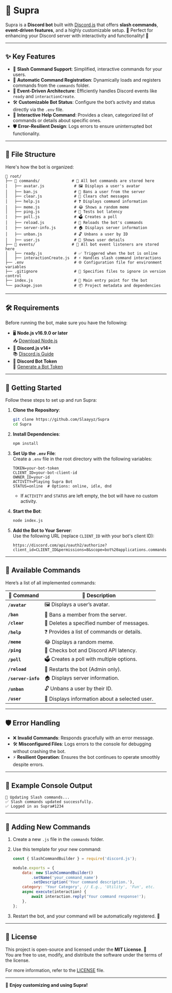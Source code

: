 # 🤖 **Supra**

Supra is a **Discord bot** built with [Discord.js](https://discord.js.org/) that offers **slash commands**, **event-driven features**, and a highly customizable setup. 🎉 Perfect for enhancing your Discord server with interactivity and functionality! 🚀  

---

## ✨ **Key Features**  
- 🔧 **Slash Command Support**: Simplified, interactive commands for your users.  
- 🔄 **Automatic Command Registration**: Dynamically loads and registers commands from the `commands` folder.  
- 📅 **Event-Driven Architecture**: Efficiently handles Discord events like `ready` and `interactionCreate`.  
- 🛠️ **Customizable Bot Status**: Configure the bot’s activity and status directly via the `.env` file.  
- 📖 **Interactive Help Command**: Provides a clean, categorized list of commands or details about specific ones.  
- 🛡️ **Error-Resilient Design**: Logs errors to ensure uninterrupted bot functionality.  

---

## 📂 **File Structure**  

Here's how the bot is organized:  
```plaintext
📂 root/  
├── 📂 commands/              # 💬 All bot commands are stored here  
│   ├── avatar.js             # 🖼️ Displays a user's avatar  
│   ├── ban.js                # 🚫 Bans a user from the server  
│   ├── clear.js              # 🧹 Clears chat messages  
│   ├── help.js               # ❓ Displays command information  
│   ├── meme.js               # 😂 Shows a random meme  
│   ├── ping.js               # 📶 Tests bot latency  
│   ├── poll.js               # 🗳️ Creates a poll  
│   ├── reload.js             # 🔄 Reloads the bot's commands  
│   ├── server-info.js        # 🏠 Displays server information  
│   ├── unban.js              # 🔓 Unbans a user by ID  
│   ├── user.js               # 👤 Shows user details  
├── 📂 events/                # 🎉 All bot event listeners are stored here  
│   ├── ready.js              # ✅ Triggered when the bot is online  
│   ├── interactionCreate.js  # ⚡ Handles slash command interactions  
├── .env                      # 🌐 Configuration file for environment variables  
├── .gitignore                # 🚫 Specifies files to ignore in version control  
├── index.js                  # 🚀 Main entry point for the bot  
└── package.json              # 📦 Project metadata and dependencies  
```  

---

## 🛠️ **Requirements**  

Before running the bot, make sure you have the following:  
- 🖥️ **Node.js v16.9.0 or later**  
  📥 [Download Node.js](https://nodejs.org/)  
- 📜 **Discord.js v14+**  
  📚 [Discord.js Guide](https://discord.js.org/#/)  
- 🔑 **Discord Bot Token**  
  🔗 [Generate a Bot Token](https://discord.com/developers/applications)  

---

## 🚀 **Getting Started**  

Follow these steps to set up and run Supra:  

1. **Clone the Repository**:  
   ```bash  
   git clone https://github.com/Slaayyz/Supra  
   cd Supra  
   ```  

2. **Install Dependencies**:  
   ```bash  
   npm install  
   ```  

3. **Set Up the `.env` File**:  
   Create a `.env` file in the root directory with the following variables:  
   ```plaintext  
   TOKEN=your-bot-token  
   CLIENT_ID=your-bot-client-id  
   OWNER_ID=your-id  
   ACTIVITY=Playing Supra Bot  
   STATUS=online  # Options: online, idle, dnd  
   ```  
   - If `ACTIVITY` and `STATUS` are left empty, the bot will have no custom activity.  

4. **Start the Bot**:  
   ```bash  
   node index.js  
   ```  

5. **Add the Bot to Your Server**:  
   Use the following URL (replace `CLIENT_ID` with your bot's client ID):  
   ```plaintext  
   https://discord.com/api/oauth2/authorize?client_id=CLIENT_ID&permissions=8&scope=bot%20applications.commands  
   ```  

---

## 📜 **Available Commands**  

Here’s a list of all implemented commands:  

| 📂 **Command**       | 📖 **Description**                             |  
|-----------------------|-----------------------------------------------|  
| **`/avatar`**        | 🖼️ Displays a user’s avatar.                   |  
| **`/ban`**           | 🚫 Bans a member from the server.              |  
| **`/clear`**         | 🧹 Deletes a specified number of messages.     |  
| **`/help`**          | ❓ Provides a list of commands or details.     |  
| **`/meme`**          | 😂 Displays a random meme.                     |  
| **`/ping`**          | 📶 Checks bot and Discord API latency.         |  
| **`/poll`**          | 🗳️ Creates a poll with multiple options.       |  
| **`/reload`**        | 🔄 Restarts the bot (Admin only).              |  
| **`/server-info`**   | 🏠 Displays server information.                |  
| **`/unban`**         | 🔓 Unbans a user by their ID.                  |  
| **`/user`**          | 👤 Displays information about a selected user. |  

---

## 🛡️ **Error Handling**  

- ❌ **Invalid Commands**: Responds gracefully with an error message.  
- 🛠️ **Misconfigured Files**: Logs errors to the console for debugging without crashing the bot.  
- ⚡ **Resilient Operation**: Ensures the bot continues to operate smoothly despite errors.  

---

## 📝 **Example Console Output**  

```plaintext  
🔄 Updating Slash commands...  
✅ Slash commands updated successfully.  
✅ Logged in as Supra#1234  
```  

---

## 📖 **Adding New Commands**  

1. Create a new `.js` file in the `commands` folder.  
2. Use this template for your new command:  

   ```javascript  
   const { SlashCommandBuilder } = require('discord.js');  

   module.exports = {  
       data: new SlashCommandBuilder()  
           .setName('your_command_name')  
           .setDescription('Your command description.'),  
       category: 'Your Category', // E.g., 'Utility', 'Fun', etc.  
       async execute(interaction) {  
           await interaction.reply('Your command response!');  
       },  
   };  
   ```  

3. Restart the bot, and your command will be automatically registered. 🚀  

---

## 📜 **License**  

This project is open-source and licensed under the **MIT License**. 📄  
You are free to use, modify, and distribute the software under the terms of the license.  

For more information, refer to the [LICENSE](./LICENSE) file.  

---  

🎉 **Enjoy customizing and using Supra!**  